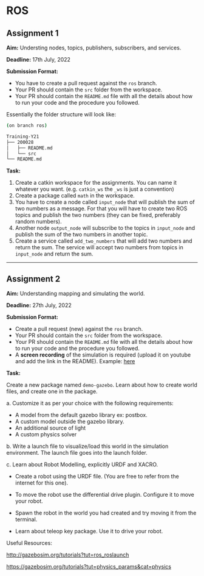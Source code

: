 # ROS

## Assignment 1

**Aim:** Understing nodes, topics, publishers, subscribers, and services.

**Deadline:** 17th July, 2022

**Submission Format:**
- You have to create a pull request against the `ros` branch.
- Your PR should contain the `src` folder from the workspace.
- Your PR should contain the `README.md` file with all the details about how to run your code and the procedure you followed.

Essentially the folder structure will look like:

```bash
(on branch ros)

Training-Y21
├── 200028
│   ├── README.md
│   └── src
└── README.md

```

**Task:**

1. Create a catkin workspace for the assignments. You can name it whatever you want. (e.g. `catkin_ws` the `_ws` is just a convention)
2. Create a package called `math` in the workspace.
3. You have to create a node called `input_node` that will publish the sum of two numbers as a message. For that you will have to create two ROS topics and publish the two numbers (they can be fixed, preferably random numbers). 
4. Another node `output_node` will subscribe to the topics in `input_node` and publish the sum of the two numbers in another topic.
5. Create a service called `add_two_numbers` that will add two numbers and return the sum. The service will accept two numbers from topics in `input_node` and return the sum.


--- 

## Assignment 2
**Aim:** Understanding mapping and simulating the world.

**Deadline:** 27th July, 2022

**Submission Format:**
- Create a pull request (new) against the `ros` branch.
- Your PR should contain the `src` folder from the workspace.
- Your PR should contain the `README.md` file with all the details about how to run your code and the procedure you followed.
- A **screen recording** of the simulation is required (upload it on youtube and add the link in the README). Example: [here](https://youtu.be/unzPTIgUDTg)


**Task:**

Create a new package named `demo-gazebo`. Learn about how to create world files, and create one in the package. 

a. Customize it as per your choice with the following requirements:
- A model from the default gazebo library ex: postbox.
- A custom model outside the gazebo library.
- An additional source of light
- A custom physics solver 

b. Write a launch file to visualize/load this world in the simulation environment. The launch file goes into the launch folder.

c. Learn about Robot Modelling, explicitly URDF and XACRO. 

- Create a robot using the URDF file. (You are free to refer from the internet for this one).

- To move the robot use the differential drive plugin. Configure it to move your robot.

- Spawn the robot in the world you had created and try moving it from the terminal.

- Learn about teleop key package. Use it to drive your robot.

Useful Resources: 

http://gazebosim.org/tutorials?tut=ros_roslaunch

https://gazebosim.org/tutorials?tut=physics_params&cat=physics

